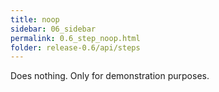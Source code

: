 ```yaml
---
title: noop
sidebar: 06_sidebar
permalink: 0.6_step_noop.html
folder: release-0.6/api/steps
---
```


Does nothing. Only for demonstration purposes. 
